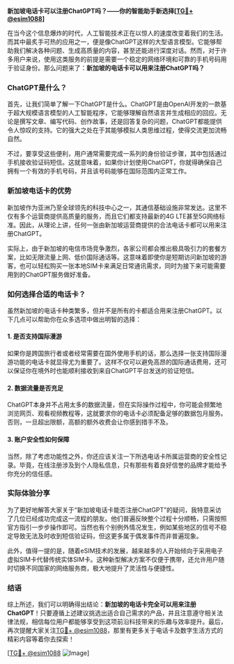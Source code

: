 **新加坡电话卡可以注册ChatGPT吗？——你的智能助手新选择[[TG💪+ @esim1088](https://t.me/s/esim1088)]**

在当今这个信息爆炸的时代，人工智能技术正在以惊人的速度改变着我们的生活。而其中最炙手可热的应用之一，便是像ChatGPT这样的大型语言模型。它能够帮助我们解决各种问题、生成高质量的内容，甚至还能进行深度对话。然而，对于许多用户来说，使用这类服务的前提是需要一个稳定的网络环境和可靠的手机号码用于验证身份。那么问题来了：**新加坡的电话卡可以用来注册ChatGPT吗？**

### ChatGPT是什么？

首先，让我们简单了解一下ChatGPT是什么。ChatGPT是由OpenAI开发的一款基于超大规模语言模型的人工智能程序，它能够理解自然语言并生成相应的回应。无论是撰写文章、编写代码、创作故事，还是回答复杂的问题，ChatGPT都能提供令人惊叹的支持。它的强大之处在于其能够模拟人类思维过程，使得交流更加流畅自然。

不过，要享受这些便利，用户通常需要完成一系列的身份验证步骤，其中包括通过手机接收验证码短信。这就意味着，如果你计划使用ChatGPT，你就得确保自己拥有一个有效的手机号码，并且该号码能够在国际范围内正常工作。

### 新加坡电话卡的优势

新加坡作为亚洲乃至全球领先的科技中心之一，其通信基础设施非常发达。这里不仅有多个运营商提供高质量的服务，而且它们都支持最新的4G LTE甚至5G网络标准。因此，从理论上讲，任何一张由新加坡运营商提供的合法电话卡都可以用来注册ChatGPT。

实际上，由于新加坡的电信市场竞争激烈，各家公司都会推出极具吸引力的套餐方案，比如无限流量上网、低价国际通话等。这意味着即使你是短期访问新加坡的游客，也可以轻松购买一张本地SIM卡来满足日常通讯需求，同时为接下来可能需要用到的ChatGPT服务做好准备。

### 如何选择合适的电话卡？

虽然新加坡的电话卡种类繁多，但并不是所有的卡都适合用来注册ChatGPT。以下几点可以帮助你在众多选项中做出明智的选择：

#### 1. **是否支持国际漫游**
   如果你是跨国旅行者或者经常需要在国外使用手机的话，那么选择一张支持国际漫游功能的电话卡就显得尤为重要了。这样不仅可以避免高昂的国际通话费用，还可以保证你在境外时也能顺利接收到来自ChatGPT平台发送的验证短信。

#### 2. **数据流量是否充足**
   ChatGPT本身并不占用太多的数据流量，但在实际操作过程中，你可能会频繁地浏览网页、观看视频教程等，这就要求你的电话卡必须配备足够的数据包月服务。否则，一旦超出限额，高额的额外收费会让你感到措手不及。

#### 3. **账户安全性如何保障**
   当然，除了考虑功能性之外，你还应该关注一下所选电话卡所属运营商的安全性记录。毕竟，在线注册涉及到个人隐私信息，只有那些有着良好信誉的品牌才能给予你充分的信任感。

### 实际体验分享

为了更好地解答大家关于“新加坡电话卡能否注册ChatGPT”的疑问，我特意采访了几位已经成功完成这一流程的朋友。他们普遍反映整个过程十分顺畅，只需按照官方指引一步步操作即可。当然也有个别例外情况发生，例如某些地区的信号不稳定导致无法及时收到短信验证码，但这更多属于偶发事件而非普遍现象。

此外，值得一提的是，随着eSIM技术的发展，越来越多的人开始倾向于采用电子虚拟SIM卡代替传统实体SIM卡。这种新型解决方案不仅便于携带，还允许用户随时切换不同国家的网络服务商，极大地提升了灵活性与便捷性。

### 结语

综上所述，我们可以明确得出结论：**新加坡的电话卡完全可以用来注册ChatGPT**！只要遵循上述建议挑选出适合自己需求的产品，并且注意遵守相关法律法规，相信每位用户都能够享受到这项前沿科技带来的乐趣与效率提升。最后，再次提醒大家关注[TG💪+ @esim1088](https://t.me/s/esim1088)，那里有更多关于电话卡及数字生活方式的精彩内容等着你去探索！

[[TG💪+ @esim1088](https://t.me/s/esim1088) ![Image](https://i.postimg.cc/4NQfJmqS/Snipaste-2025-05-13-00-14-12.png)]